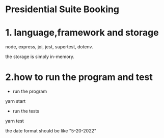 # Presidential Suite Booking

# 1. language,framework and storage

node, express, joi, jest, supertest, dotenv.

the storage is simply in-memory.

# 2.how to run the program and test

- run the program

yarn start

- run the tests

yarn test

the date format should be like "5-20-2022"
